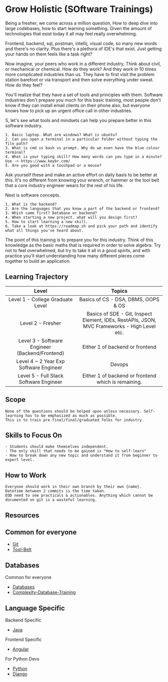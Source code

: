 # Grow Holistic (SOftware Trainings)

Being a fresher, we come across a million question, How to deep dive into large codebases, how to start learning something. Given the amount of technologies that exist today it all may feel really overwhelming.

Frontend, backend, sql, postman, intellij, visual code, so many new words and there's no clarity. Plus there's a plethora of IDE's that exist. Just getting your hands on them feels like a task right?

Now imagine, your peers who work in a different industry. Think about civil, or mechanical or chemical. How do they work? And they work in 10 times more complicated industries than us. They have to first visit the problem station barefoot or via transport and then solve everything under sweat. How do they feel?

You'll realize that they have a set of tools and principles with them. Software industries don't prepare you much for this basic training, most people don't know if they can install email clients on their phone also, but everyone knows how to pick up an urgent office call in other industries.

S, let's see what tools and mindsets can help you prepare better in this software industry.

```
1. Basic laptop. What are windows? What is ubuntu?
2. Can you open a terminal in a particular folder without typing the file path?
3. What is cmd vs bash vs prompt. Why do we even have the blue colour terminal?
4. What is your typing skill? How many words can you type in a minute? Use -> https://www.keybr.com/
5. Are you good with a touchpad or a mouse?
```

Ask yourself these and make an active effort on daily basis to be better at this. It's no different from knowing your wrench, or hammer or the tool belt that a core industry engineer wears for the rest of his life.

Next is software concepts.
```
1. What is the backend?
2. Are the languages that you know a part of the backend or frontend?
3. Which came first? Database or backend?
4. When starting a new project, what will you design first?
5. How to start learning a new skill.
6. Take a look at https://roadmap.sh and pick your path and identify what all things you've heard about.
```

The point of this training is to prepare you for this industry. Think of this knowledge as the basic maths that is required in order to solve algebra. Try not to feel overwhelmed, but try to take it all in a good spirits, and with practice you'll start understanding how many different pieces come together to build an application.

## Learning Trajectory

| Level | Topics    |
| :---:   | :---: |
| Level 1 - College Graduate Level | Basics of CS - DSA, DBMS, OOPS & OS |
| Level 2 - Fresher | Basics of SDE - Git, Inspect Element, IDEs, RestAPIs, JSON, MVC Frameworks - High Level etc. |
| Level 3 - Software Engineer (Backend/Frontend) | Either 1 of backend or frontend |
| Level 4 ~ 2 Year Exp Software Engineer | Devops |
| Level 5 - Full Stack Software Engineer | Either 1 of backend or frontend which is remaining. |

## Scope
```
None of the questions should be helped upon unless necessary. Self-learning has to be emphasized as much as possible.
This is to train pre-final/final/graduated folks for industry.
```

## Skills to Focus On
```
- Students should make themselves independent.
- The only skill that needs to be gained is "How to self-learn"
- How to break down any new topic and understand it from beginner to expert level.
```

## How to Work
```
Everyone should work in their own branch by their own {name}.
Datetime between 2 commits is the time taken.
EOD need to see practicals & actionables. Anything which cannot be documented on git is a wasteful learning.
```

## Resources

## Common for everyone
- [Git](./topics/git.md)
- [Tool-Belt](./tool-belt.md)

## Databases
Common for everyone
- [Databases](./topics/databases.md)
- [Complexity-Database-Training](./topics/databases-complexity-training.md)

## Language Specific

Backend Specific
- [Java](./topics/java.md)

Frontend Specific
- [Angular](./topics/angular.md)

For Python Devs
- [Python](./topics/python.md)
- [Django](./topics/django.md)
